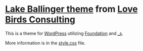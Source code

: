 

[Lake Ballinger theme](http://pacificpelican.us/lakeballinger/) from [Love Birds Consulting](http://lovebirdsconsulting.com)
===

This is a theme for [WordPress](http://wordpress.org) utilizing [Foundation](https://github.com/zurb/foundation) and [_s](https://github.com/Automattic/_s).

More information is in the [style.css](style.css) file.
